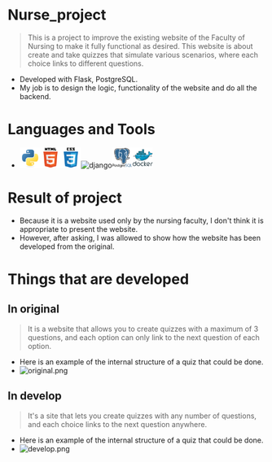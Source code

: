 # Nurse_project
> This is a project to improve the existing website of the Faculty of Nursing to make it fully functional as desired. This website is about create and take quizzes that simulate various scenarios, where each choice links to different questions.
* Developed with Flask, PostgreSQL.
* My job is to design the logic, functionality of the website and do all the backend.

# Languages and Tools
* <p align="left"><img src="https://raw.githubusercontent.com/devicons/devicon/master/icons/python/python-original.svg" alt="python" width="40" height="40"/><img src="https://raw.githubusercontent.com/devicons/devicon/master/icons/html5/html5-original-wordmark.svg" alt="html5" width="40" height="40"/><img src="https://raw.githubusercontent.com/devicons/devicon/master/icons/css3/css3-original-wordmark.svg" alt="css3" width="40" height="40"/><img src="https://cdn.worldvectorlogo.com/logos/django.svg" alt="django" width="40" height="40"/><img src="https://raw.githubusercontent.com/devicons/devicon/master/icons/postgresql/postgresql-original-wordmark.svg" alt="postgresql" width="40" height="40"/><img src="https://raw.githubusercontent.com/devicons/devicon/master/icons/docker/docker-original-wordmark.svg" alt="docker" width="40" height="40"/></p>

# Result of project
* Because it is a website used only by the nursing faculty, I don't think it is appropriate to present the website.
* However, after asking, I was allowed to show how the website has been developed from the original.

# Things that are developed
## In original
> It is a website that allows you to create quizzes with a maximum of 3 questions, and each option can only link to the next question of each option.
* Here is an example of the internal structure of a quiz that could be done.
* ![original.png](https://github.com/tnppp1122/Nurse_project/blob/main/pic/original.png)
## In develop
> It's a site that lets you create quizzes with any number of questions, and each choice links to the next question anywhere.
* Here is an example of the internal structure of a quiz that could be done.
* ![develop.png](https://github.com/tnppp1122/Nurse_project/blob/main/pic/develop.png)
